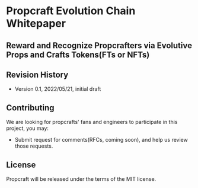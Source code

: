 # Propcraft Evolution Chain Whitepaper

## Reward and Recognize Propcrafters via Evolutive Props and Crafts Tokens(FTs or NFTs)

## Revision History

* Version 0.1, 2022/05/21, initial draft

## Contributing

We are looking for propcrafts' fans and engineers to participate in this project, you may:

* Submit request for comments(RFCs, coming soon), and help us review those requests.

## License

Propcraft will be released under the terms of the MIT license.
